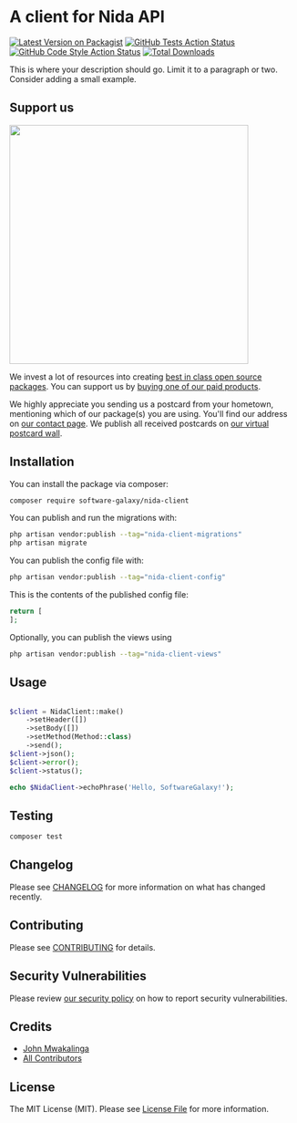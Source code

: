# A client for Nida API

[![Latest Version on Packagist](https://img.shields.io/packagist/v/software-galaxy/nida-client.svg?style=flat-square)](https://packagist.org/packages/software-galaxy/nida-client)
[![GitHub Tests Action Status](https://img.shields.io/github/actions/workflow/status/software-galaxy/nida-client/run-tests.yml?branch=main&label=tests&style=flat-square)](https://github.com/software-galaxy/nida-client/actions?query=workflow%3Arun-tests+branch%3Amain)
[![GitHub Code Style Action Status](https://img.shields.io/github/actions/workflow/status/software-galaxy/nida-client/fix-php-code-style-issues.yml?branch=main&label=code%20style&style=flat-square)](https://github.com/software-galaxy/nida-client/actions?query=workflow%3A"Fix+PHP+code+style+issues"+branch%3Amain)
[![Total Downloads](https://img.shields.io/packagist/dt/software-galaxy/nida-client.svg?style=flat-square)](https://packagist.org/packages/software-galaxy/nida-client)

This is where your description should go. Limit it to a paragraph or two. Consider adding a small example.

## Support us

[<img src="https://github-ads.s3.eu-central-1.amazonaws.com/nida-client.jpg?t=1" width="419px" />](https://spatie.be/github-ad-click/nida-client)

We invest a lot of resources into creating [best in class open source packages](https://spatie.be/open-source). You can support us by [buying one of our paid products](https://spatie.be/open-source/support-us).

We highly appreciate you sending us a postcard from your hometown, mentioning which of our package(s) you are using. You'll find our address on [our contact page](https://spatie.be/about-us). We publish all received postcards on [our virtual postcard wall](https://spatie.be/open-source/postcards).

## Installation

You can install the package via composer:

```bash
composer require software-galaxy/nida-client
```

You can publish and run the migrations with:

```bash
php artisan vendor:publish --tag="nida-client-migrations"
php artisan migrate
```

You can publish the config file with:

```bash
php artisan vendor:publish --tag="nida-client-config"
```

This is the contents of the published config file:

```php
return [
];
```

Optionally, you can publish the views using

```bash
php artisan vendor:publish --tag="nida-client-views"
```

## Usage

```php

$client = NidaClient::make()
    ->setHeader([])
    ->setBody([])
    ->setMethod(Method::class)
    ->send();
$client->json();
$client->error();
$client->status();

echo $NidaClient->echoPhrase('Hello, SoftwareGalaxy!');
```

## Testing

```bash
composer test
```

## Changelog

Please see [CHANGELOG](CHANGELOG.md) for more information on what has changed recently.

## Contributing

Please see [CONTRIBUTING](CONTRIBUTING.md) for details.

## Security Vulnerabilities

Please review [our security policy](../../security/policy) on how to report security vulnerabilities.

## Credits

- [John Mwakalinga](https://github.com/mwakalingajohn)
- [All Contributors](../../contributors)

## License

The MIT License (MIT). Please see [License File](LICENSE.md) for more information.
